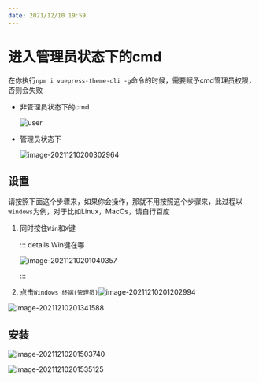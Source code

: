 ```yaml
---
date: 2021/12/10 19:59
---
```


# 进入管理员状态下的cmd

在你执行`npm i vuepress-theme-cli -g`命令的时候，需要赋予cmd管理员权限，否则会失败

- 非管理员状态下的cmd

  ![user](https://ooszy.cco.vin/img/blog-note/user.png?x-oss-process=style/pictureProcess1)



- 管理员状态下

  ![image-20211210200302964](https://ooszy.cco.vin/img/blog-note/image-20211210200302964.png?x-oss-process=style/pictureProcess1)





## 设置

请按照下面这个步骤来，如果你会操作，那就不用按照这个步骤来，此过程以`Windows`为例，对于比如Linux，MacOs，请自行百度

1. 同时按住`Win`和`X`键

   ::: details Win键在哪

   ![image-20211210201040357](https://ooszy.cco.vin/img/blog-note/image-20211210201040357.png?x-oss-process=style/pictureProcess1)

   :::

2. 点击`Windows 终端(管理员)`![image-20211210201202994](https://ooszy.cco.vin/img/blog-note/image-20211210201202994.png?x-oss-process=style/pictureProcess1)




![image-20211210201341588](https://ooszy.cco.vin/img/blog-note/image-20211210201341588.png?x-oss-process=style/pictureProcess1)



## 安装

![image-20211210201503740](https://ooszy.cco.vin/img/blog-note/image-20211210201503740.png?x-oss-process=style/pictureProcess1)





![image-20211210201535125](https://ooszy.cco.vin/img/blog-note/image-20211210201535125.png?x-oss-process=style/pictureProcess1)







































